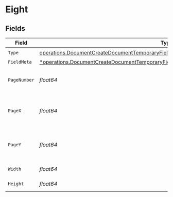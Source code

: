 # Eight


## Fields

| Field                                                                                                                                                                                                    | Type                                                                                                                                                                                                     | Required                                                                                                                                                                                                 | Description                                                                                                                                                                                              |
| -------------------------------------------------------------------------------------------------------------------------------------------------------------------------------------------------------- | -------------------------------------------------------------------------------------------------------------------------------------------------------------------------------------------------------- | -------------------------------------------------------------------------------------------------------------------------------------------------------------------------------------------------------- | -------------------------------------------------------------------------------------------------------------------------------------------------------------------------------------------------------- |
| `Type`                                                                                                                                                                                                   | [operations.DocumentCreateDocumentTemporaryFieldsDocumentsRequestRequestBodyRecipients8Type](../../models/operations/documentcreatedocumenttemporaryfieldsdocumentsrequestrequestbodyrecipients8type.md) | :heavy_check_mark:                                                                                                                                                                                       | N/A                                                                                                                                                                                                      |
| `FieldMeta`                                                                                                                                                                                              | [*operations.DocumentCreateDocumentTemporaryFieldsDocumentsRequestRequestBodyFieldMeta](../../models/operations/documentcreatedocumenttemporaryfieldsdocumentsrequestrequestbodyfieldmeta.md)            | :heavy_minus_sign:                                                                                                                                                                                       | N/A                                                                                                                                                                                                      |
| `PageNumber`                                                                                                                                                                                             | *float64*                                                                                                                                                                                                | :heavy_check_mark:                                                                                                                                                                                       | The page number the field will be on.                                                                                                                                                                    |
| `PageX`                                                                                                                                                                                                  | *float64*                                                                                                                                                                                                | :heavy_check_mark:                                                                                                                                                                                       | The X coordinate of where the field will be placed.                                                                                                                                                      |
| `PageY`                                                                                                                                                                                                  | *float64*                                                                                                                                                                                                | :heavy_check_mark:                                                                                                                                                                                       | The Y coordinate of where the field will be placed.                                                                                                                                                      |
| `Width`                                                                                                                                                                                                  | *float64*                                                                                                                                                                                                | :heavy_check_mark:                                                                                                                                                                                       | The width of the field.                                                                                                                                                                                  |
| `Height`                                                                                                                                                                                                 | *float64*                                                                                                                                                                                                | :heavy_check_mark:                                                                                                                                                                                       | The height of the field.                                                                                                                                                                                 |